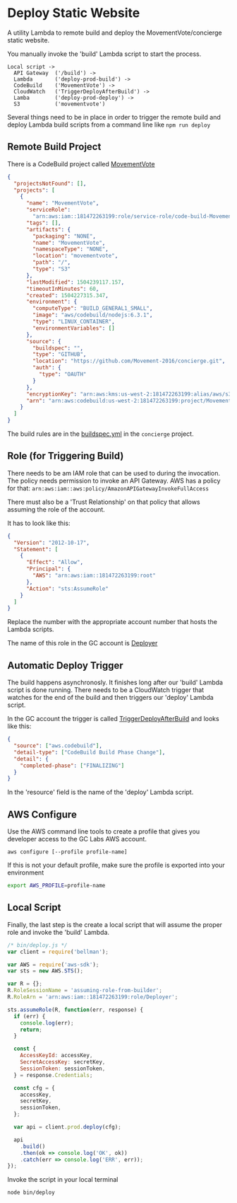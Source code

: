 # Deploy Static Website

A utility Lambda to remote build and deploy the MovementVote/concierge static website.

You manually invoke the 'build' Lambda script to start the process.

    Local script ->  
      API Gateway  ('/build') ->
      Lambda       ('deploy-prod-build') ->
      CodeBuild    ('MovementVote') ->
      CloudWatch   ('TriggerDeployAfterBuild') ->
      Lamba        ('deploy-prod-deploy') ->
      S3           ('movementvote')

Several things need to be in place in order to trigger the remote build and deploy Lambda build scripts from a command line like `npm run deploy`

## Remote Build Project

There is a CodeBuild project called [MovementVote](https://us-west-2.console.aws.amazon.com/codebuild/home?region=us-west-2#/projects/MovementVote/view)

```json
{
  "projectsNotFound": [],
  "projects": [
    {
      "name": "MovementVote",
      "serviceRole":
        "arn:aws:iam::181472263199:role/service-role/code-build-MovementVote-service-role",
      "tags": [],
      "artifacts": {
        "packaging": "NONE",
        "name": "MovementVote",
        "namespaceType": "NONE",
        "location": "movementvote",
        "path": "/",
        "type": "S3"
      },
      "lastModified": 1504239117.157,
      "timeoutInMinutes": 60,
      "created": 1504227315.347,
      "environment": {
        "computeType": "BUILD_GENERAL1_SMALL",
        "image": "aws/codebuild/nodejs:6.3.1",
        "type": "LINUX_CONTAINER",
        "environmentVariables": []
      },
      "source": {
        "buildspec": "",
        "type": "GITHUB",
        "location": "https://github.com/Movement-2016/concierge.git",
        "auth": {
          "type": "OAUTH"
        }
      },
      "encryptionKey": "arn:aws:kms:us-west-2:181472263199:alias/aws/s3",
      "arn": "arn:aws:codebuild:us-west-2:181472263199:project/MovementVote"
    }
  ]
}
```

The build rules are in the [buildspec.yml](https://github.com/Movement-2016/concierge/blob/master/buildspec.yml) in the `concierge` project.

## Role (for Triggering Build)

There needs to be am IAM role that can be used to during the invocation. The policy needs permission to invoke an API Gateway. AWS has a policy for that: `arn:aws:iam::aws:policy/AmazonAPIGatewayInvokeFullAccess`

There must also be a 'Trust Relationship' on that policy that allows assuming the role of the account.

It has to look like this:

```json
{
  "Version": "2012-10-17",
  "Statement": [
    {
      "Effect": "Allow",
      "Principal": {
        "AWS": "arn:aws:iam::181472263199:root"
      },
      "Action": "sts:AssumeRole"
    }
  ]
}
```

Replace the number with the appropriate account number that hosts the Lambda scripts.

The name of this role in the GC account is [Deployer](https://console.aws.amazon.com/iam/home?region=us-west-2#/roles/Deployer)

## Automatic Deploy Trigger

The build happens asynchronosly. It finishes long after our 'build' Lambda script is done running. There needs to be a CloudWatch trigger that watches for the end of the build and then triggers our 'deploy' Lambda script.

In the GC account the trigger is called [TriggerDeployAfterBuild](https://us-west-2.console.aws.amazon.com/cloudwatch/home?region=us-west-2#rules:name=TriggerDeployAfterBuild) and looks like this:

```json
{
  "source": ["aws.codebuild"],
  "detail-type": ["CodeBuild Build Phase Change"],
  "detail": {
    "completed-phase": ["FINALIZING"]
  }
}
```

In the 'resource' field is the name of the 'deploy' Lambda script.

## AWS Configure

Use the AWS command line tools to create a profile that gives you developer access to the GC Labs AWS account.

```
aws configure [--profile profile-name]
```

If this is not your default profile, make sure the profile is exported into your environment

```bash
export AWS_PROFILE=profile-name
```

## Local Script

Finally, the last step is the create a local script that will assume the proper role and invoke the 'build' Lambda.

```javascript
/* bin/deploy.js */
var client = require('bellman');

var AWS = require('aws-sdk');
var sts = new AWS.STS();

var R = {};
R.RoleSessionName = 'assuming-role-from-builder';
R.RoleArn = 'arn:aws:iam::181472263199:role/Deployer';

sts.assumeRole(R, function(err, response) {
  if (err) {
    console.log(err);
    return;
  }

  const {
    AccessKeyId: accessKey,
    SecretAccessKey: secretKey,
    SessionToken: sessionToken,
  } = response.Credentials;

  const cfg = {
    accessKey,
    secretKey,
    sessionToken,
  };

  var api = client.prod.deploy(cfg);

  api
    .build()
    .then(ok => console.log('OK', ok))
    .catch(err => console.log('ERR', err));
});
```

Invoke the script in your local terminal

```bash
node bin/deploy
```
